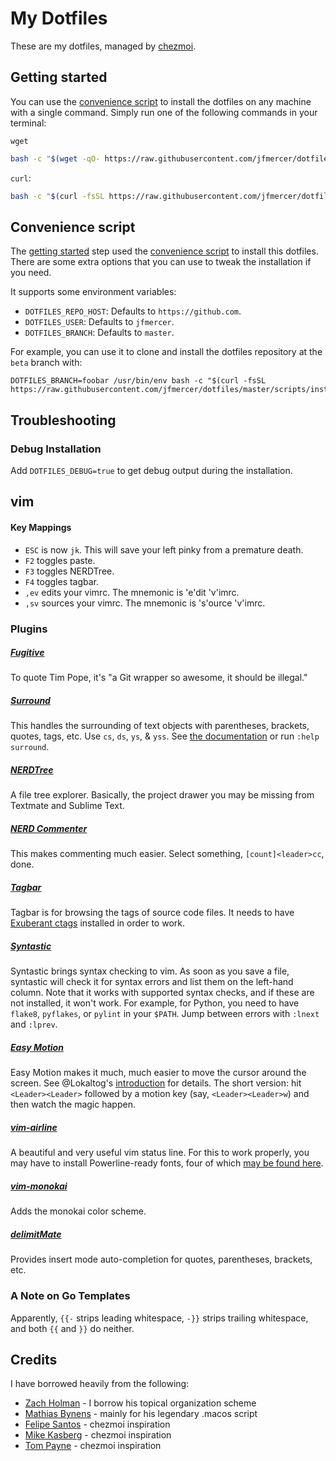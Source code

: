 # My Dotfiles
These are my dotfiles, managed by [chezmoi](https://github.com/twpayne/chezmoi).

## Getting started

You can use the [convenience script](./scripts/install_dotfiles.sh) to install the dotfiles on any machine with a single command. Simply run one of the following commands in your terminal:

`wget`
```bash
bash -c "$(wget -qO- https://raw.githubusercontent.com/jfmercer/dotfiles/master/scripts/install_dotfiles.sh)"
```

`curl`:
```bash
bash -c "$(curl -fsSL https://raw.githubusercontent.com/jfmercer/dotfiles/master/scripts/install_dotfiles.sh)"
```
## Convenience script

The [getting started](#getting-started) step used the [convenience script](./scripts/install_dotfiles.sh) to install this dotfiles. There are some extra options that you can use to tweak the installation if you need.

It supports some environment variables:

- `DOTFILES_REPO_HOST`: Defaults to `https://github.com`.
- `DOTFILES_USER`: Defaults to `jfmercer`.
- `DOTFILES_BRANCH`: Defaults to `master`.

For example, you can use it to clone and install the dotfiles repository at the `beta` branch with:

```console
DOTFILES_BRANCH=foobar /usr/bin/env bash -c "$(curl -fsSL https://raw.githubusercontent.com/jfmercer/dotfiles/master/scripts/install_dotfiles.sh)"
```

## Troubleshooting

### Debug Installation
Add `DOTFILES_DEBUG=true` to get debug output during the installation.

## vim
#### Key Mappings

* `ESC` is now `jk`. This will save your left pinky from a premature death.
* `F2` toggles paste.
* `F3` toggles NERDTree.
* `F4` toggles tagbar.
* `,ev` edits your vimrc. The mnemonic is 'e'dit 'v'imrc.
* `,sv` sources your vimrc. The mnemonic is 's'ource 'v'imrc.

### Plugins

##### [Fugitive](https://github.com/tpope/vim-fugitive)
To quote Tim Pope, it's "a Git wrapper so awesome, it should be illegal."
##### [Surround](https://github.com/tpope/vim-surround)
This handles the surrounding of text objects with parentheses, brackets, quotes, tags, etc.
Use `cs`, `ds`, `ys`, & `yss`. See [the documentation](https://github.com/tpope/vim-surround#surroundvim) or run `:help surround`.
##### [NERDTree](https://github.com/scrooloose/nerdtree)
A file tree explorer. Basically, the project drawer you may be missing from Textmate and Sublime Text.
##### [NERD Commenter](https://github.com/scrooloose/nerdcommenter)
This makes commenting much easier. Select something, `[count]<leader>cc`, done.
##### [Tagbar](https://github.com/majutsushi/tagbar)
Tagbar is for browsing the tags of source code files. It needs to have [Exuberant ctags](http://ctags.sourceforge.net/) installed in order to work.
##### [Syntastic](https://github.com/scrooloose/syntastic)
Syntastic brings syntax checking to vim. As soon as you save a file, syntastic will check it for syntax errors and list them on the left-hand column. Note that it works with supported syntax checks, and if these are not installed, it won't work. For example, for Python, you need to have `flake8`, `pyflakes`, or `pylint` in your `$PATH`. Jump between errors with `:lnext` and `:lprev`.
##### [Easy Motion](https://github.com/Lokaltog/vim-easymotion)
Easy Motion makes it much, much easier to move the cursor around the screen. See @Lokaltog's [introduction](https://github.com/Lokaltog/vim-easymotion#introduction) for details. The short version: hit `<Leader><Leader>` followed by a motion key (say, `<Leader><Leader>w`) and then watch the magic happen.
##### [vim-airline](https://github.com/bling/vim-airline)
A beautiful and very useful vim status line. For this to work properly, you may have to install Powerline-ready fonts, four of which [may be found here](https://github.com/jfmercer/mad/tree/master/fonts).
##### [vim-monokai](https://github.com/sickill/vim-monokai)
Adds the monokai color scheme.
##### [delimitMate](https://github.com/Raimondi/delimitMate)
Provides insert mode auto-completion for quotes, parentheses, brackets, etc.

### A Note on Go Templates

Apparently, `{{-` strips leading whitespace, `-}}` strips trailing whitespace, and both `{{` and `}}` do neither.

## Credits

I have borrowed heavily from the following:
* [Zach Holman](https://github.com/holman/dotfiles) - I borrow his topical organization scheme
* [Mathias Bynens](https://github.com/mathiasbynens/dotfiles) - mainly for his legendary .macos script
* [Felipe Santos](https://github.com/felipecrs/dotfiles) - chezmoi inspiration
* [Mike Kasberg](https://github.com/mkasberg/dotfiles) - chezmoi inspiration
* [Tom Payne](https://github.com/twpayne/dotfiles) - chezmoi inspiration
